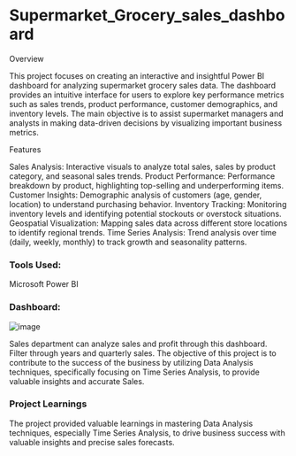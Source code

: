 # Supermarket_Grocery_sales_dashboard

Overview

This project focuses on creating an interactive and insightful Power BI dashboard for analyzing supermarket grocery sales data. The dashboard provides an intuitive interface for users to explore key performance metrics such as sales trends, product performance, customer demographics, and inventory levels. The main objective is to assist supermarket managers and analysts in making data-driven decisions by visualizing important business metrics.

Features

Sales Analysis: Interactive visuals to analyze total sales, sales by product category, and seasonal sales trends.
Product Performance: Performance breakdown by product, highlighting top-selling and underperforming items.
Customer Insights: Demographic analysis of customers (age, gender, location) to understand purchasing behavior.
Inventory Tracking: Monitoring inventory levels and identifying potential stockouts or overstock situations.
Geospatial Visualization: Mapping sales data across different store locations to identify regional trends.
Time Series Analysis: Trend analysis over time (daily, weekly, monthly) to track growth and seasonality patterns.

### Tools Used:
Microsoft Power BI

### Dashboard:

![image](https://github.com/user-attachments/assets/a1e123bd-c5db-4f72-bf18-f1d56d54668b)



Sales department can analyze sales and profit through this dashboard. Filter through years and quarterly sales.
The objective of this project is to contribute to the success of the business by utilizing Data Analysis techniques, 
specifically focusing on Time Series Analysis, to provide valuable insights and accurate Sales.

### Project Learnings
The project provided valuable learnings in mastering Data Analysis techniques, especially Time Series Analysis, 
to drive business success with valuable insights and precise sales forecasts.
